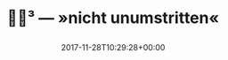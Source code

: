 ---
retweeted: false
source: <a href="http://www.samruston.co.uk" rel="nofollow">Flamingo for Android</a>
entities:
  hashtags: []
  symbols: []
  user_mentions: []
  urls:
  - url: https://t.co/Jai33QxTJs
    expanded_url: https://twitter.com/MDR_SN/status/935183474994147328
    display_url: twitter.com/MDR_SN/status/…
    indices:
    - '34'
    - '57'
display_text_range:
- '0'
- '57'
favorite_count: '1'
id_str: '935455594512777216'
truncated: false
retweet_count: '1'
id: '935455594512777216'
possibly_sensitive: false
created_at: Tue Nov 28 10:29:28 +0000 2017
favorited: false
full_text: "\U0001F926‍♂️³    —   »nicht unumstritten«"
lang: de
quote_url: https://twitter.com/MDR_SN/status/935183474994147328
tags:
- pesos/twitter
date: '2017-11-28T10:29:28+00:00'
src: https://twitter.com/bascht/status/935455594512777216
original_url: https://twitter.com/bascht/status/935455594512777216
type: twitter_tweet
text: "\U0001F926‍♂️³    —   »nicht unumstritten«"
title: "\U0001F926‍♂️³    —   »nicht unumstritten«\n"

---